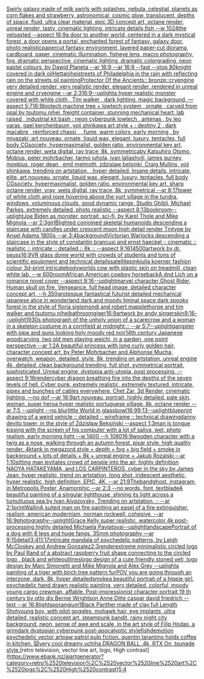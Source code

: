 [Swirly galaxy made of milk swirls with splashes, nebula, celestial, planets as corn flakes and strawberry, astronomical, cosmic glow, translucent, depths of space, fluid, ultra clear material, epic,3D concept art, octane render, unreal render, tasty, cinematic lighting, intricate details,fish --w 1024](https://www.ebank.nz/aiartgenerator?category=Swirly%2520galaxy%2520made%2520of%2520milk%2520swirls%2520with%2520splashes%2C%2520nebula%2C%2520celestial%2C%2520planets%2520as%2520corn%2520flakes%2520and%2520strawberry%2C%2520astronomical%2C%2520cosmic%2520glow%2C%2520translucent%2C%2520depths%2520of%2520space%2C%2520fluid%2C%2520ultra%2520clear%2520material%2C%2520epic%2C3D%2520concept%2520art%2C%2520octane%2520render%2C%2520unreal%2520render%2C%2520tasty%2C%2520cinematic%2520lighting%2C%2520intricate%2520details%2Cfish%2520--w%25201024)[the veloasted --aspect 16:9](https://www.ebank.nz/aiartgenerator?category=the%2520veloasted%2520--aspect%252016%3A9)[a door to another world, centered in a dark mystical forest, a door opens a portal, enchanted forest of fantasy, galaxy door, photo realistic](https://www.ebank.nz/aiartgenerator?category=a%2520door%2520to%2520another%2520world%2C%2520centered%2520in%2520a%2520dark%2520mystical%2520forest%2C%2520a%2520door%2520opens%2520a%2520portal%2C%2520enchanted%2520forest%2520of%2520fantasy%2C%2520galaxy%2520door%2C%2520photo%2520realistic)[papercut fantasy environment, layered paper-cut diorama, cardboard, paper, cinematic illumination, fisheye lens, macro photography, fog, dramatic perspective, cinematic lighting, dramatic colorgrading, neon pastel colours, by Dawid Planeta --ar 16:9 --ar 16:9 --fast --stop 80](https://www.ebank.nz/aiartgenerator?category=papercut%2520fantasy%2520environment%2C%2520layered%2520paper-cut%2520diorama%2C%2520cardboard%2C%2520paper%2C%2520cinematic%2520illumination%2C%2520fisheye%2520lens%2C%2520macro%2520photography%2C%2520fog%2C%2520dramatic%2520perspective%2C%2520cinematic%2520lighting%2C%2520dramatic%2520colorgrading%2C%2520neon%2520pastel%2520colours%2C%2520by%2520Dawid%2520Planeta%2520--ar%252016%3A9%2520--ar%252016%3A9%2520--fast%2520--stop%252080)[knight covered in dark oil](https://www.ebank.nz/aiartgenerator?category=knight%2520covered%2520in%2520dark%2520oil)[Hetta](https://www.ebank.nz/aiartgenerator?category=Hetta)[nihei](https://www.ebank.nz/aiartgenerator?category=nihei)[streets of Philadelphia in the rain with reflecting rain on the streets oil painting](https://www.ebank.nz/aiartgenerator?category=streets%2520of%2520Philadelphia%2520in%2520the%2520rain%2520with%2520reflecting%2520rain%2520on%2520the%2520streets%2520oil%2520painting)[Protector Of the Ancients:: bronze::cryengine very detailed render, very realistic render, elegant render, rendered in unreal engine and cryengine --ar 2:3](https://www.ebank.nz/aiartgenerator?category=Protector%2520Of%2520the%2520Ancients%3A%3A%2520bronze%3A%3Acryengine%2520very%2520detailed%2520render%2C%2520very%2520realistic%2520render%2C%2520elegant%2520render%2C%2520rendered%2520in%2520unreal%2520engine%2520and%2520cryengine%2520--ar%25202%3A3)[16:9](https://www.ebank.nz/aiartgenerator?category=16%3A9)[--uplight](https://www.ebank.nz/aiartgenerator?category=--uplight)[a hyper realistic monster covered with white cloth , Tim walker , dark lighting, magic background, —aspect 5:7](https://www.ebank.nz/aiartgenerator?category=a%2520hyper%2520realistic%2520monster%2520covered%2520with%2520white%2520cloth%2520%2C%2520Tim%2520walker%2520%2C%2520dark%2520lighting%2C%2520magic%2520background%2C%2520%E2%80%94aspect%25205%3A7)[16:9](https://www.ebank.nz/aiartgenerator?category=16%3A9)[biotech machine tree + lowtech system , ornate , carved from opal by tsutomu nihei, freight container, stunning mechanical heart, lab raised , industrial kit bash : neon cyberpunk lowtech , antenas , by leo varas, gael kerchenbaum ,yoji shinkawa art style + : destiny 2 , dark macabre , reinforced chassi , , fume ,warm colors ,early morning , by miyazaki :art nouveau, ornate, liquid wax, elegant, luxury, tentacles, full body CGsociety, hypermaximalist, golden ratio, environmental key art, octane render, weta digital, ray trace, 8k, symmetricaby Katsuhiro Otomo, Mobius, peter mohrbacher, tarmo juhola, ivan laliashvili, james gurney, moebius, roger dean , emil melmoth, zdzislaw belsinki, Craig Mullins, yoji shinkawa, trending on artstation, , hyper detailed, insane details, intricate, elite, art nouveau, ornate, liquid wax, elegant, luxury, tentacles, full body CGsociety, hypermaximalist, golden ratio, environmental key art, sharp octane render, vray ,weta digital, ray trace, 8k, symmetrical --ar 8:17](https://www.ebank.nz/aiartgenerator?category=biotech%2520machine%2520tree%2520%2B%2520lowtech%2520system%2520%2C%2520ornate%2520%2C%2520carved%2520from%2520opal%2520by%2520tsutomu%2520nihei%2C%2520freight%2520container%2C%2520stunning%2520mechanical%2520heart%2C%2520lab%2520raised%2520%2C%2520industrial%2520kit%2520bash%2520%3A%2520neon%2520cyberpunk%2520lowtech%2520%2C%2520antenas%2520%2C%2520by%2520leo%2520varas%2C%2520gael%2520kerchenbaum%2520%2Cyoji%2520shinkawa%2520art%2520style%2520%2B%2520%3A%2520destiny%25202%2520%2C%2520dark%2520macabre%2520%2C%2520reinforced%2520chassi%2520%2C%2520%2C%2520fume%2520%2Cwarm%2520colors%2520%2Cearly%2520morning%2520%2C%2520by%2520miyazaki%2520%3Aart%2520nouveau%2C%2520ornate%2C%2520liquid%2520wax%2C%2520elegant%2C%2520luxury%2C%2520tentacles%2C%2520full%2520body%2520CGsociety%2C%2520hypermaximalist%2C%2520golden%2520ratio%2C%2520environmental%2520key%2520art%2C%2520octane%2520render%2C%2520weta%2520digital%2C%2520ray%2520trace%2C%25208k%2C%2520symmetricaby%2520Katsuhiro%2520Otomo%2C%2520Mobius%2C%2520peter%2520mohrbacher%2C%2520tarmo%2520juhola%2C%2520ivan%2520laliashvili%2C%2520james%2520gurney%2C%2520moebius%2C%2520roger%2520dean%2520%2C%2520emil%2520melmoth%2C%2520zdzislaw%2520belsinki%2C%2520Craig%2520Mullins%2C%2520yoji%2520shinkawa%2C%2520trending%2520on%2520artstation%2C%2520%2C%2520hyper%2520detailed%2C%2520insane%2520details%2C%2520intricate%2C%2520elite%2C%2520art%2520nouveau%2C%2520ornate%2C%2520liquid%2520wax%2C%2520elegant%2C%2520luxury%2C%2520tentacles%2C%2520full%2520body%2520CGsociety%2C%2520hypermaximalist%2C%2520golden%2520ratio%2C%2520environmental%2520key%2520art%2C%2520sharp%2520octane%2520render%2C%2520vray%2520%2Cweta%2520digital%2C%2520ray%2520trace%2C%25208k%2C%2520symmetrical%2520--ar%25208%3A17)[tower of white cloth and rope hovering above the yurt village in the tundra, windows, voluminous clouds, good dynamic range, Studio Ghibli, Michael Parkes, extremely detailed, photo realistic --aspect 8:13](https://www.ebank.nz/aiartgenerator?category=tower%2520of%2520white%2520cloth%2520and%2520rope%2520hovering%2520above%2520the%2520yurt%2520village%2520in%2520the%2520tundra%2C%2520windows%2C%2520voluminous%2520clouds%2C%2520good%2520dynamic%2520range%2C%2520Studio%2520Ghibli%2C%2520Michael%2520Parkes%2C%2520extremely%2520detailed%2C%2520photo%2520realistic%2520--aspect%25208%3A13)[bookroom](https://www.ebank.nz/aiartgenerator?category=bookroom)[--uplight](https://www.ebank.nz/aiartgenerator?category=--uplight)[Joe Biden as monster, portrait, sci-fi, by Karel Thole and Mike Mignola --ar 2:3](https://www.ebank.nz/aiartgenerator?category=Joe%2520Biden%2520as%2520monster%2C%2520portrait%2C%2520sci-fi%2C%2520by%2520Karel%2520Thole%2520and%2520Mike%2520Mignola%2520--ar%25202%3A3)[girl](https://www.ebank.nz/aiartgenerator?category=girl)[Blighted conjoined skeletal humanoids descending a staircase with candles under crescent moon  high detail render Tintype by Ansel Adams 1800s --ar 3:4](https://www.ebank.nz/aiartgenerator?category=Blighted%2520conjoined%2520skeletal%2520humanoids%2520descending%2520a%2520staircase%2520with%2520candles%2520under%2520crescent%2520moon%2520%2520high%2520detail%2520render%2520Tintype%2520by%2520Ansel%2520Adams%25201800s%2520--ar%25203%3A4)[background](https://www.ebank.nz/aiartgenerator?category=background)[Victorian Warlocks descending a staircase in the style of constantin brancusi and ernst haeckel :: cinematic :: realistic :: intricate :: detailed :: 6k :: --aspect 9:16](https://www.ebank.nz/aiartgenerator?category=Victorian%2520Warlocks%2520descending%2520a%2520staircase%2520in%2520the%2520style%2520of%2520constantin%2520brancusi%2520and%2520ernst%2520haeckel%2520%3A%3A%2520cinematic%2520%3A%3A%2520realistic%2520%3A%3A%2520intricate%2520%3A%3A%2520detailed%2520%3A%3A%25206k%2520%3A%3A%2520--aspect%25209%3A16)[1](https://www.ebank.nz/aiartgenerator?category=1)[4500](https://www.ebank.nz/aiartgenerator?category=4500)[artwork by dr. seuss](https://www.ebank.nz/aiartgenerator?category=artwork%2520by%2520dr.%2520seuss)[16:9](https://www.ebank.nz/aiartgenerator?category=16%3A9)[VR glass dome world with crowds of students and tons of scientific equipment and technical details](https://www.ebank.nz/aiartgenerator?category=VR%2520glass%2520dome%2520world%2520with%2520crowds%2520of%2520students%2520and%2520tons%2520of%2520scientific%2520equipment%2520and%2520technical%2520details)[satellite](https://www.ebank.nz/aiartgenerator?category=satellite)[pink](https://www.ebank.nz/aiartgenerator?category=pink)[julia koerner fashion colour 3d-print intricate](https://www.ebank.nz/aiartgenerator?category=julia%2520koerner%2520fashion%2520colour%25203d-print%2520intricate)[bodyworlds cow with plastic skin on treadmill, clean white lab, --w 600](https://www.ebank.nz/aiartgenerator?category=bodyworlds%2520cow%2520with%2520plastic%2520skin%2520on%2520treadmill%2C%2520clean%2520white%2520lab%2C%2520--w%2520600)[room](https://www.ebank.nz/aiartgenerator?category=room)[African American cowboy horseback](https://www.ebank.nz/aiartgenerator?category=African%2520American%2520cowboy%2520horseback)[A dnd Lich on a romance novel cover --aspect 9:16](https://www.ebank.nz/aiartgenerator?category=A%2520dnd%2520Lich%2520on%2520a%2520romance%2520novel%2520cover%2520--aspect%25209%3A16)[--uplight](https://www.ebank.nz/aiartgenerator?category=--uplight)[marvel character Ghost Rider, Human skull on fire, Vengeance,  full head image,  detailed character concept art, --h 350](https://www.ebank.nz/aiartgenerator?category=marvel%2520character%2520Ghost%2520Rider%2C%2520Human%2520skull%2520on%2520fire%2C%2520Vengeance%2C%2520%2520full%2520head%2520image%2C%2520%2520detailed%2520character%2520concept%2520art%2C%2520--h%2520350)[grotesque fantastical futurist detailed mechanical japanese alice in wonderland dark and moody liminal space dark spooky forest in the style of floria sigismondi and robert mapplethorpe and tim walker and tsutomu nihei](https://www.ebank.nz/aiartgenerator?category=grotesque%2520fantastical%2520futurist%2520detailed%2520mechanical%2520japanese%2520alice%2520in%2520wonderland%2520dark%2520and%2520moody%2520liminal%2520space%2520dark%2520spooky%2520forest%2520in%2520the%2520style%2520of%2520floria%2520sigismondi%2520and%2520robert%2520mapplethorpe%2520and%2520tim%2520walker%2520and%2520tsutomu%2520nihei)[bathroom](https://www.ebank.nz/aiartgenerator?category=bathroom)[giger](https://www.ebank.nz/aiartgenerator?category=giger)[16:9](https://www.ebank.nz/aiartgenerator?category=16%3A9)[artwork by andy singer](https://www.ebank.nz/aiartgenerator?category=artwork%2520by%2520andy%2520singer)[skin](https://www.ebank.nz/aiartgenerator?category=skin)[9:16](https://www.ebank.nz/aiartgenerator?category=9%3A16)[--uplight](https://www.ebank.nz/aiartgenerator?category=--uplight)[1930s photograph of the unholy union of a scarecrow and a woman in a skeleton costume in a cornfield at midnight.:: --ar 5:7](https://www.ebank.nz/aiartgenerator?category=1930s%2520photograph%2520of%2520the%2520unholy%2520union%2520of%2520a%2520scarecrow%2520and%2520a%2520woman%2520in%2520a%2520skeleton%2520costume%2520in%2520a%2520cornfield%2520at%2520midnight.%3A%3A%2520--ar%25205%3A7)[--uplight](https://www.ebank.nz/aiartgenerator?category=--uplight)[gangster with pipe and guns looking holy moody red noir](https://www.ebank.nz/aiartgenerator?category=gangster%2520with%2520pipe%2520and%2520guns%2520looking%2520holy%2520moody%2520red%2520noir)[14th century Japanese woodcarving, two old men playing weichi, in a garden, one point perspective --ar 1:2](https://www.ebank.nz/aiartgenerator?category=14th%2520century%2520Japanese%2520woodcarving%2C%2520two%2520old%2520men%2520playing%2520weichi%2C%2520in%2520a%2520garden%2C%2520one%2520point%2520perspective%2520--ar%25201%3A2)[A beautiful princess with long curly golden hair, character concept art, by Peter Mohrbacher and Alphonse Mucha, overwatch, weapon, detailed, style, 8k, trending on artstation, unreal engine 4k, detailed, clean background trending, full shot, symmetrical portrait, sophisticated, Unreal engine, dystopia,anti-utopia, post processing, --aspect 9:16](https://www.ebank.nz/aiartgenerator?category=A%2520beautiful%2520princess%2520with%2520long%2520curly%2520golden%2520hair%2C%2520character%2520concept%2520art%2C%2520by%2520Peter%2520Mohrbacher%2520and%2520Alphonse%2520Mucha%2C%2520overwatch%2C%2520weapon%2C%2520detailed%2C%2520style%2C%25208k%2C%2520trending%2520on%2520artstation%2C%2520unreal%2520engine%25204k%2C%2520detailed%2C%2520clean%2520background%2520trending%2C%2520full%2520shot%2C%2520symmetrical%2520portrait%2C%2520sophisticated%2C%2520Unreal%2520engine%2C%2520dystopia%2Canti-utopia%2C%2520post%2520processing%2C%2520--aspect%25209%3A16)[render](https://www.ebank.nz/aiartgenerator?category=render)[cyber dragon breathing fire into the depths of  the seven levels of hell. Cyber punk, extremely realistic, extremely textured, intricate, pipes and bunches of cables everywhere,  Chet Zar, 3d Render, cinematic lighting, —no dof —ar 16:9](https://www.ebank.nz/aiartgenerator?category=cyber%2520dragon%2520breathing%2520fire%2520into%2520the%2520depths%2520of%2520%2520the%2520seven%2520levels%2520of%2520hell.%2520Cyber%2520punk%2C%2520extremely%2520realistic%2C%2520extremely%2520textured%2C%2520intricate%2C%2520pipes%2520and%2520bunches%2520of%2520cables%2520everywhere%2C%2520%2520Chet%2520Zar%2C%25203d%2520Render%2C%2520cinematic%2520lighting%2C%2520%E2%80%94no%2520dof%2520%E2%80%94ar%252016%3A9)[art nouveau, portrait, highly detailed, pale skin, woman, super hero](https://www.ebank.nz/aiartgenerator?category=art%2520nouveau%2C%2520portrait%2C%2520highly%2520detailed%2C%2520pale%2520skin%2C%2520woman%2C%2520super%2520hero)[a hyper realistic portuguese village, 8k, octane render --ar 7:5 --uplight --no blur](https://www.ebank.nz/aiartgenerator?category=a%2520hyper%2520realistic%2520portuguese%2520village%2C%25208k%2C%2520octane%2520render%2520--ar%25207%3A5%2520--uplight%2520--no%2520blur)[little World in glassbowl](https://www.ebank.nz/aiartgenerator?category=little%2520World%2520in%2520glassbowl)[16:9](https://www.ebank.nz/aiartgenerator?category=16%3A9)[9:13](https://www.ebank.nz/aiartgenerator?category=9%3A13)[--uplight](https://www.ebank.nz/aiartgenerator?category=--uplight)[blueprint drawing of a weird vehicle :: detailed :: wireframe :: technical drawing](https://www.ebank.nz/aiartgenerator?category=blueprint%2520drawing%2520of%2520a%2520weird%2520vehicle%2520%3A%3A%2520detailed%2520%3A%3A%2520wireframe%2520%3A%3A%2520technical%2520drawing)[danny devito tower, in the style of Zdzisław Beksiński --aspect 1:3](https://www.ebank.nz/aiartgenerator?category=danny%2520devito%2520tower%2C%2520in%2520the%2520style%2520of%2520Zdzis%C5%82aw%2520Beksi%C5%84ski%2520--aspect%25201%3A3)[man is tongue kissing with the screen of his computer with a lot of saliva, wet, photo realism, early morning light --w 1400 --h 1080](https://www.ebank.nz/aiartgenerator?category=man%2520is%2520tongue%2520kissing%2520with%2520the%2520screen%2520of%2520his%2520computer%2520with%2520a%2520lot%2520of%2520saliva%2C%2520wet%2C%2520photo%2520realism%2C%2520early%2520morning%2520light%2520--w%25201400%2520--h%25201080)[16:9](https://www.ebank.nz/aiartgenerator?category=16%3A9)[wooden character with a twig as a nose. walking through an autumn forest. pixar style. high quality render. 4k](https://www.ebank.nz/aiartgenerator?category=wooden%2520character%2520with%2520a%2520twig%2520as%2520a%2520nose.%2520walking%2520through%2520an%2520autumn%2520forest.%2520pixar%2520style.%2520high%2520quality%2520render.%25204k)[tank in megazord style + depth + fog + big field + smoke in background + lots of details + 8k + unreal engine + Jakub Rozalski --ar 1:10](https://www.ebank.nz/aiartgenerator?category=tank%2520in%2520megazord%2520style%2520%2B%2520depth%2520%2B%2520fog%2520%2B%2520big%2520field%2520%2B%2520smoke%2520in%2520background%2520%2B%2520lots%2520of%2520details%2520%2B%25208k%2520%2B%2520unreal%2520engine%2520%2B%2520Jakub%2520Rozalski%2520--ar%25201%3A10)[sitting man levitates crowd of people into the air, highly definition NAOYA HATAKEYAMA, and LOS CARPINTEROS, cyber in the sky by James Jean, hyper realistic, trend on artstation, long shot, iridescent aesthetic, hyper realistic, high definition, EPIC, 4K, --ar 21:9](https://www.ebank.nz/aiartgenerator?category=sitting%2520man%2520levitates%2520crowd%2520of%2520people%2520into%2520the%2520air%2C%2520highly%2520definition%2520NAOYA%2520HATAKEYAMA%2C%2520and%2520LOS%2520CARPINTEROS%2C%2520cyber%2520in%2520the%2520sky%2520by%2520James%2520Jean%2C%2520hyper%2520realistic%2C%2520trend%2520on%2520artstation%2C%2520long%2520shot%2C%2520iridescent%2520aesthetic%2C%2520hyper%2520realistic%2C%2520high%2520definition%2C%2520EPIC%2C%25204K%2C%2520--ar%252021%3A9)[Thebandghost, instagram, in Metropolis Poster, Anamorphic --ar 2:3 --no words, font, text](https://www.ebank.nz/aiartgenerator?category=Thebandghost%2C%2520instagram%2C%2520in%2520Metropolis%2520Poster%2C%2520Anamorphic%2520--ar%25202%3A3%2520--no%2520words%2C%2520font%2C%2520text)[blade](https://www.ebank.nz/aiartgenerator?category=blade)[A beautiful painting of a singular lighthouse, shining its light across a tumultuous sea by Ivan Aivazovsky, Trending on artstation. :: --ar 2:1](https://www.ebank.nz/aiartgenerator?category=A%2520beautiful%2520painting%2520of%2520a%2520singular%2520lighthouse%2C%2520shining%2520its%2520light%2520across%2520a%2520tumultuous%2520sea%2520by%2520Ivan%2520Aivazovsky%2C%2520Trending%2520on%2520artstation.%2520%3A%3A%2520--ar%25202%3A1)[print](https://www.ebank.nz/aiartgenerator?category=print)[Wallin](https://www.ebank.nz/aiartgenerator?category=Wallin)[A suited man on fire painting an easel of a fire extinguisher, realism, american modernism, norman rockwell, cohesive, --ar 16:9](https://www.ebank.nz/aiartgenerator?category=A%2520suited%2520man%2520on%2520fire%2520painting%2520an%2520easel%2520of%2520a%2520fire%2520extinguisher%2C%2520realism%2C%2520american%2520modernism%2C%2520norman%2520rockwell%2C%2520cohesive%2C%2520--ar%252016%3A9)[photography](https://www.ebank.nz/aiartgenerator?category=photography)[--uplight](https://www.ebank.nz/aiartgenerator?category=--uplight)[Grace Kelly super realistic, watercolor 4k post-processing highly detailed Michaela Pavlatovai](https://www.ebank.nz/aiartgenerator?category=Grace%2520Kelly%2520super%2520realistic%2C%2520watercolor%25204k%2520post-processing%2520highly%2520detailed%2520Michaela%2520Pavlatovai)[--uplight](https://www.ebank.nz/aiartgenerator?category=--uplight)[landscape](https://www.ebank.nz/aiartgenerator?category=landscape)[Portrait of a dog with 8 legs and huge fangs, 35mm photography —ar 9:15](https://www.ebank.nz/aiartgenerator?category=Portrait%2520of%2520a%2520dog%2520with%25208%2520legs%2520and%2520huge%2520fangs%2C%252035mm%2520photography%2520%E2%80%94ar%25209%3A15)[detail](https://www.ebank.nz/aiartgenerator?category=detail)[3:4](https://www.ebank.nz/aiartgenerator?category=3%3A4)[11:17](https://www.ebank.nz/aiartgenerator?category=11%3A17)[intricate mandala of psychedelic patterns, by Leigh McCloskey and Andrew Gonzalez](https://www.ebank.nz/aiartgenerator?category=intricate%2520mandala%2520of%2520psychedelic%2520patterns%2C%2520by%2520Leigh%2520McCloskey%2520and%2520Andrew%2520Gonzalez)[2:3](https://www.ebank.nz/aiartgenerator?category=2%3A3)[render](https://www.ebank.nz/aiartgenerator?category=render)[extreme minimalistic circled logo by Paul Rand of a abstract  raspberry fruit shape connecting to the circled logo , black and white](https://www.ebank.nz/aiartgenerator?category=extreme%2520minimalistic%2520circled%2520logo%2520by%2520Paul%2520Rand%2520of%2520a%2520abstract%2520%2520raspberry%2520fruit%2520shape%2520connecting%2520to%2520the%2520circled%2520logo%2520%2C%2520black%2520and%2520white)[outlines](https://www.ebank.nz/aiartgenerator?category=outlines)[logo design of a cute friendly stoned yeti, logo design by Marc Simonetti and Mike Mignola and Alex Grey --uplight](https://www.ebank.nz/aiartgenerator?category=logo%2520design%2520of%2520a%2520cute%2520friendly%2520stoned%2520yeti%2C%2520logo%2520design%2520by%2520Marc%2520Simonetti%2520and%2520Mike%2520Mignola%2520and%2520Alex%2520Grey%2520--uplight)[a painting of a tiger with birch tree pattern fur](https://www.ebank.nz/aiartgenerator?category=a%2520painting%2520of%2520a%2520tiger%2520with%2520birch%2520tree%2520pattern%2520fur)[POV you are going through an interzone, dark, 8k, hyper detailed](https://www.ebank.nz/aiartgenerator?category=POV%2520you%2520are%2520going%2520through%2520an%2520interzone%2C%2520dark%2C%25208k%2C%2520hyper%2520detailed)[smoke](https://www.ebank.nz/aiartgenerator?category=smoke)[a beautiful portrait of a hippie girl, psychedelic hand drawn realistic painting, very detailed, colorful, moody young cargo crewman, affable. Post-impressionist character portrait 19 th century by otto dix Bernie Wrightson Anne Ditte caspar david friedrich --test --ar 16:8](https://www.ebank.nz/aiartgenerator?category=a%2520beautiful%2520portrait%2520of%2520a%2520hippie%2520girl%2C%2520psychedelic%2520hand%2520drawn%2520realistic%2520painting%2C%2520very%2520detailed%2C%2520colorful%2C%2520moody%2520young%2520cargo%2520crewman%2C%2520affable.%2520Post-impressionist%2520character%2520portrait%252019%2520th%2520century%2520by%2520otto%2520dix%2520Bernie%2520Wrightson%2520Anne%2520Ditte%2520caspar%2520david%2520friedrich%2520--test%2520--ar%252016%3A8)[light](https://www.ebank.nz/aiartgenerator?category=light)[sporangium](https://www.ebank.nz/aiartgenerator?category=sporangium)[1](https://www.ebank.nz/aiartgenerator?category=1)[Black Panther,made of clay,full Length Shot](https://www.ebank.nz/aiartgenerator?category=Black%2520Panther%2Cmade%2520of%2520clay%2Cfull%2520Length%2520Shot)[young boy, with pilot goggles, mohawk hair, eye implants, ultra detailed, realistic concept art. steampunk bandit, rainy night city background, neon, sense of awe and scale, in the art style of Filip Hodas, a grimdark dystopian cyberpunk post-apocalyptic style](https://www.ebank.nz/aiartgenerator?category=young%2520boy%2C%2520with%2520pilot%2520goggles%2C%2520mohawk%2520hair%2C%2520eye%2520implants%2C%2520ultra%2520detailed%2C%2520realistic%2520concept%2520art.%2520steampunk%2520bandit%2C%2520rainy%2520night%2520city%2520background%2C%2520neon%2C%2520sense%2520of%2520awe%2520and%2520scale%2C%2520in%2520the%2520art%2520style%2520of%2520Filip%2520Hodas%2C%2520a%2520grimdark%2520dystopian%2520cyberpunk%2520post-apocalyptic%2520style)[fish](https://www.ebank.nz/aiartgenerator?category=fish)[demotion psychedelic vector art](https://www.ebank.nz/aiartgenerator?category=demotion%2520psychedelic%2520vector%2520art)[paw patrol pulp fiction. quentin tarantino holds coffee in kitchen. 😾](https://www.ebank.nz/aiartgenerator?category=paw%2520patrol%2520pulp%2520fiction.%2520quentin%2520tarantino%2520holds%2520coffee%2520in%2520kitchen.%2520%F0%9F%98%BE)[very cool dreamy uchiha DRAGON BALL .4k ,RTX On ,tsunade style.](https://www.ebank.nz/aiartgenerator?category=very%2520cool%2520dreamy%2520uchiha%2520DRAGON%2520BALL%2520.4k%2520%2CRTX%2520On%2520%2Ctsunade%2520style.)[retro television, vector line art, logo, High contrast](https://www.ebank.nz/aiartgenerator?category=retro%2520television%2C%2520vector%2520line%2520art%2C%2520logo%2C%2520High%2520contrast)[5:4](https://www.ebank.nz/aiartgenerator?category=5%3A4)